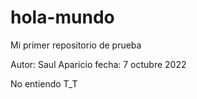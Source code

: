 # hola-mundo
Mi primer repositorio de prueba

Autor: Saul Aparicio
fecha: 7 octubre 2022

No entiendo T_T

